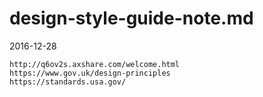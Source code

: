 # design-style-guide-note.md

2016-12-28
```
http://q6ov2s.axshare.com/welcome.html
https://www.gov.uk/design-principles
https://standards.usa.gov/

```
